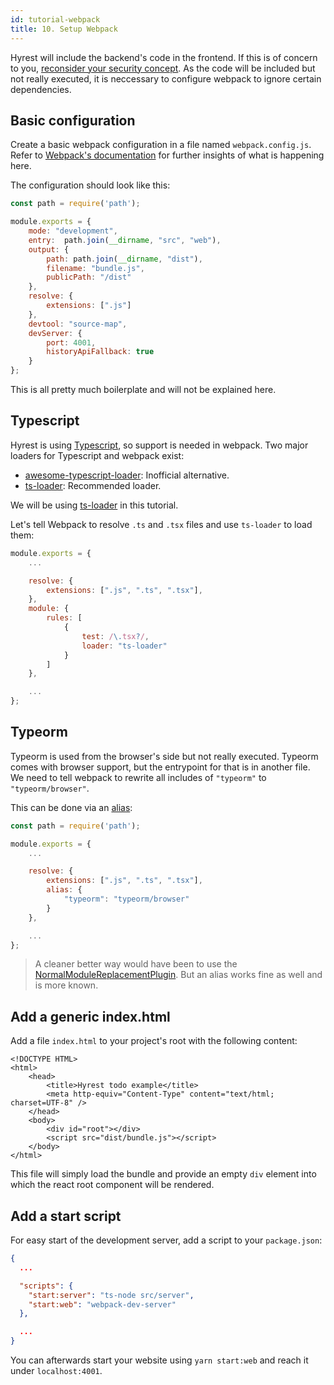 ```yaml
---
id: tutorial-webpack
title: 10. Setup Webpack
---
```


Hyrest will include the backend's code in the frontend. If this is of concern to you, [reconsider your security concept](https://en.wikipedia.org/wiki/Security_through_obscurity#Criticism).
As the code will be included but not really executed, it is neccessary to configure webpack to ignore certain dependencies.

## Basic configuration

Create a basic webpack configuration in a file named `webpack.config.js`.
Refer to [Webpack's documentation](https://webpack.js.org/) for further insights of what is happening here.

The configuration should look like this:

```javascript
const path = require('path');

module.exports = {
    mode: "development",
    entry:  path.join(__dirname, "src", "web"),
    output: {
        path: path.join(__dirname, "dist"),
        filename: "bundle.js",
        publicPath: "/dist"
    },
    resolve: {
        extensions: [".js"]
    },
    devtool: "source-map",
    devServer: {
        port: 4001,
        historyApiFallback: true
    }
};

```

This is all pretty much boilerplate and will not be explained here.

## Typescript

Hyrest is using [Typescript](https://www.typescriptlang.org), so support is needed in webpack.
Two major loaders for Typescript and webpack exist:

- [awesome-typescript-loader](https://github.com/s-panferov/awesome-typescript-loader): Inofficial alternative.
- [ts-loader](https://github.com/TypeStrong/ts-loader): Recommended loader.

We will be using [ts-loader](https://github.com/TypeStrong/ts-loader) in this tutorial.

Let's tell Webpack to resolve `.ts` and `.tsx` files and use `ts-loader` to load them:

```javascript
module.exports = {
    ...

    resolve: {
        extensions: [".js", ".ts", ".tsx"],
    },
    module: {
        rules: [
            {
                test: /\.tsx?/,
                loader: "ts-loader"
            }
        ]
    },

    ...
};
```

## Typeorm

Typeorm is used from the browser's side but not really executed.
Typeorm comes with browser support, but the entrypoint for that is in another file.
We need to tell webpack to rewrite all includes of `"typeorm"` to `"typeorm/browser"`.

This can be done via an [alias](https://webpack.js.org/configuration/resolve/#resolve-alias):

```javascript
const path = require('path');

module.exports = {
    ...

    resolve: {
        extensions: [".js", ".ts", ".tsx"],
        alias: {
            "typeorm": "typeorm/browser"
        }
    },

    ...
};
```

> A cleaner better way would have been to use the [NormalModuleReplacementPlugin](https://webpack.js.org/plugins/normal-module-replacement-plugin/).
> But an alias works fine as well and is more known.

## Add a generic index.html

Add a file `index.html` to your project's root with the following content:

```
<!DOCTYPE HTML>
<html>
    <head>
        <title>Hyrest todo example</title>
        <meta http-equiv="Content-Type" content="text/html; charset=UTF-8" />
    </head>
    <body>
        <div id="root"></div>
        <script src="dist/bundle.js"></script>
    </body>
</html>
```

This file will simply load the bundle and provide an empty `div` element into which the react root component will be rendered.

## Add a start script

For easy start of the development server, add a script to your `package.json`:

```json
{
  ...

  "scripts": {
    "start:server": "ts-node src/server",
    "start:web": "webpack-dev-server"
  },

  ...
}
```

You can afterwards start your website using `yarn start:web` and reach it under `localhost:4001`.
